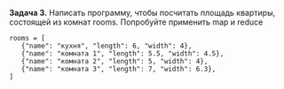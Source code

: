 __Задача 3.__ Написать программу, чтобы посчитать площадь квартиры, состоящей из комнат rooms. Попробуйте применить map и reduce
 ```
 rooms = [
    {"name": "кухня", "length": 6, "width": 4},
    {"name": "комната 1", "length": 5.5, "width": 4.5},
    {"name": "комната 2", "length": 5, "width": 4},
    {"name": "комната 3", "length": 7, "width": 6.3},
]
```